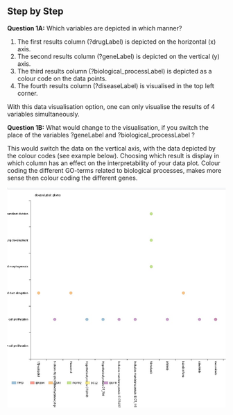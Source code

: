 ## Step by Step

**Question 1A:** Which variables are depicted in which manner? 

1. The first results column (?drugLabel) is depicted on the horizontal (x) axis.
1. The second results column (?geneLabel) is depicted on the vertical (y) axis.
1. The third results column (?biological_processLabel) is depicted as a colour code on the data points.
1. The fourth results column (?diseaseLabel) is visualised in the top left corner.

With this data visualisation option, one can only visualise the results of 4 variables simultaneously.

**Question 1B:** What would change to the visualisation, if you switch the place of the variables ?geneLabel and ?biological_processLabel ?

This would switch the data on the vertical axis, with the data depicted by the colour codes (see example below). Choosing which result is display in which column has an effect on the interpretability of your data plot. Colour coding the different GO-terms related to biological processes, makes more sense then colour coding the different genes.

![Answer Q1B](/Images/Scatter_chart_visualisation_switched_variables_example2.jpg)
